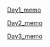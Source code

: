 [Day1_memo](https://github.com/saturn-lab/BDMI-2020A/blob/master/Memos/Study-Memo/58-day1.md)

[Day2_memo](https://github.com/saturn-lab/BDMI-2020A/blob/master/Memos/Study-Memo/58-day2.md)

[Day3_memo](https://github.com/saturn-lab/BDMI-2020A/blob/master/Memos/Study-Memo/58-day3.md)

